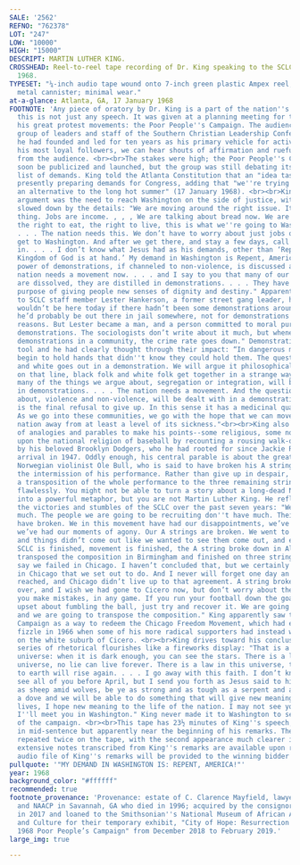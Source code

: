 ```yaml
---
SALE: '2562'
REFNO: "762378"
LOT: "247"
LOW: "10000"
HIGH: "15000"
DESCRIPT: MARTIN LUTHER KING.
CROSSHEAD: Reel-to-reel tape recording of Dr. King speaking to the SCLC board, January
  1968.
TYPESET: "¼-inch audio tape wound onto 7-inch green plastic Ampex reel, housed in
  metal cannister; minimal wear."
at-a-glance: Atlanta, GA, 17 January 1968
FOOTNOTE: 'Any piece of oratory by Dr. King is a part of the nation''s heritage, but
  this is not just any speech. It was given at a planning meeting for the last of
  his great protest movements: the Poor People''s Campaign. The audience was a large
  group of leaders and staff of the Southern Christian Leadership Conference which
  he had founded and led for ten years as his primary vehicle for activism. Here before
  his most loyal followers, we can hear shouts of affirmation and rueful laughter
  from the audience. <br><br>The stakes were high; the Poor People''s Campaign would
  soon be publicized and launched, but the group was still debating its tactics and
  list of demands. King told the Atlanta Constitution that an "idea task force" was
  presently preparing demands for Congress, adding that "we''re trying to provide
  an alternative to the long hot summer" (17 January 1968). <br><br>King''s central
  argument was the need to reach Washington on the side of justice, without getting
  slowed down by the details: "We are moving around the right issue. It’s a simple
  thing. Jobs are income. , , , We are talking about bread now. We are talking about
  the right to eat, the right to live, this is what we''re going to Washington about.
  . . . The nation needs this. We don’t have to worry about just jobs or income. Let’s
  get to Washington. And after we get there, and stay a few days, call the peace movement
  in. . . . I don’t know what Jesus had as his demands, other than ‘Repent, for the
  Kingdom of God is at hand.’ My demand in Washington is Repent, America!"<br><br>The
  power of demonstrations, if channeled to non-violence, is discussed at length: "The
  nation needs a movement now. . . . and I say to you that many of our confusions
  are dissolved, they are distilled in demonstrations. . . . They have served the
  purpose of giving people new senses of dignity and destiny." Apparently motioning
  to SCLC staff member Lester Hankerson, a former street gang leader, he said "Lester
  wouldn’t be here today if there hadn’t been some demonstrations around Savannah,
  he’d probably be out there in jail somewhere, not for demonstrations but for other
  reasons. But Lester became a man, and a person committed to moral purposes, through
  demonstrations. The sociologists don’t write about it much, but whenever you have
  demonstrations in a community, the crime rate goes down." Demonstrations were King''s
  tool and he had clearly thought through their impact: “In dangerous moments, people
  begin to hold hands that didn''t know they could hold them. The question of black
  and white goes out in a demonstration. We will argue it philosophically, but out
  on that line, black folk and white folk get together in a strange way. And I’m saying
  many of the things we argue about, segregation or integration, will be dealt with
  in demonstrations. . . . The nation needs a movement. And the questions we argue
  about, violence and non-violence, will be dealt with in a demonstration. . . . Hope
  is the final refusal to give up. In this sense it has a medicinal quality. . . .
  As we go into these communities, we go with the hope that we can move this sick
  nation away from at least a level of its sickness."<br><br>King also uses a series
  of analogies and parables to make his points--some religious, some not. He calls
  upon the national religion of baseball by recounting a rousing walk-off victory
  by his beloved Brooklyn Dodgers, who he had rooted for since Jackie Robinson''s
  arrival in 1947. Oddly enough, his central parable is about the great 19th-century
  Norwegian violinist Ole Bull, who is said to have broken his A string just after
  the intermission of his performance. Rather than give up in despair, Bull improvised
  a transposition of the whole performance to the three remaining strings and finished
  flawlessly. You might not be able to turn a story about a long-dead Norwegian violinist
  into a powerful metaphor, but you are not Martin Luther King. He reflected upon
  the victories and stumbles of the SCLC over the past seven years: "We don''t have
  much. The people we are going to be recruiting don''t have much. Their A strings
  have broken. We in this movement have had our disappointments, we’ve had our failures,
  we’ve had our moments of agony. Our A strings are broken. We went to Albany, Georgia
  and things didn’t come out like we wanted to see them come out, and everybody said
  SCLC is finished, movement is finished, the A string broke down in Albany, but we
  transposed the composition in Birmingham and finished on three strings. Some people
  say we failed in Chicago. I haven’t concluded that, but we certainly didn’t do everything
  in Chicago that we set out to do. And I never will forget one day an agreement was
  reached, and Chicago didn’t live up to that agreement. A string broke, I look back
  over, and I wish we had gone to Cicero now, but don’t worry about these things,
  you make mistakes, in any game. If you run your football down the goal, don’t be
  upset about fumbling the ball, just try and recover it. We are going to Washington
  and we are going to transpose the composition." King apparently saw the Poor People''s
  Campaign as a way to redeem the Chicago Freedom Movement, which had ended with a
  fizzle in 1966 when some of his more radical supporters had instead wanted to march
  on the white suburb of Cicero. <br><br>King drives toward his conclusion with a
  series of rhetorical flourishes like a fireworks display: "That is a law in this
  universe: when it is dark enough, you can see the stars. There is a law in this
  universe, no lie can live forever. There is a law in this universe, truth crushed
  to earth will rise again. . . . I go away with this faith. I don’t know if I’ll
  see all of you before April, but I send you forth as Jesus said to his disciples
  as sheep amid wolves, be ye as strong and as tough as a serpent and as tender as
  a dove and we will be able to do something that will give new meaning to our own
  lives, I hope new meaning to the life of the nation. I may not see you before, but
  I''ll meet you in Washington." King never made it to Washington to see the launch
  of the campaign. <br><br>This tape has 23½ minutes of King''s speech, beginning
  in mid-sentence but apparently near the beginning of his remarks. The remarks are
  repeated twice on the tape, with the second appearance much clearer in sound. More
  extensive notes transcribed from King''s remarks are available upon request. A digital
  audio file of King''s remarks will be provided to the winning bidder. '
pullquote: '"MY DEMAND IN WASHINGTON IS: REPENT, AMERICA!"'
year: 1968
background_color: "#ffffff"
recommended: true
footnote_provenance: 'Provenance: estate of C. Clarence Mayfield, lawyer for the SCLC
  and NAACP in Savannah, GA who died in 1996; acquired by the consignor at auction
  in 2017 and loaned to the Smithsonian''s National Museum of African American History
  and Culture for their temporary exhibit, "City of Hope: Resurrection City & the
  1968 Poor People’s Campaign" from December 2018 to February 2019.'
large_img: true

---
```


